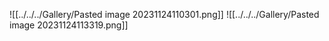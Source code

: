 ![[../../../Gallery/Pasted image 20231124110301.png]]
![[../../../Gallery/Pasted image 20231124113319.png]]